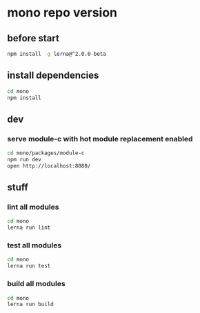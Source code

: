 # mono repo version

## before start

```sh
npm install -g lerna@^2.0.0-beta
```

## install dependencies

```sh
cd mono
npm install
```

## dev

### serve module-c with hot module replacement enabled

```sh
cd mono/packages/module-c
npm run dev
open http://localhost:8080/
```

## stuff

### lint all modules

```sh
cd mono
lerna run lint
```

### test all modules

```sh
cd mono
lerna run test
```

### build all modules

```sh
cd mono
lerna run build
```

